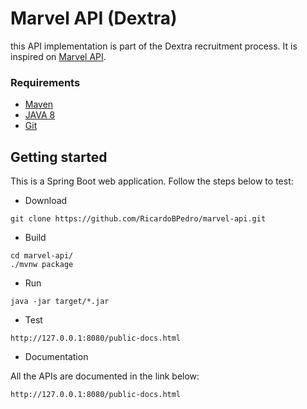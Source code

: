 # Marvel API (Dextra)

this API implementation is part of the Dextra recruitment process.
It is inspired on [Marvel API](https://developer.marvel.com/docs#!/public).

### Requirements
* [Maven](https://maven.apache.org/install.html)
* [JAVA 8](https://www.oracle.com/java/technologies/javase/javase-jdk8-downloads.html)
* [Git](https://git-scm.com/)

## Getting started
This is a Spring Boot web application. Follow the steps below to test:

* Download
```
git clone https://github.com/RicardoBPedro/marvel-api.git
```

* Build
```
cd marvel-api/
./mvnw package
```

* Run
```
java -jar target/*.jar
```

* Test
```
http://127.0.0.1:8080/public-docs.html
```

* Documentation

All the APIs are documented in the link below:
```
http://127.0.0.1:8080/public-docs.html
```
